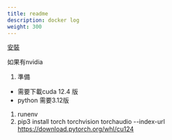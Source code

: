 ```yaml
---
title: readme
description: docker log
weight: 300
---
```

[安裝](https://pytorch.org/)

如果有nvidia
1. 準備
  - 需要下載cuda 12.4 版
  - python 需要3.12版
1. runenv
1. pip3 install torch torchvision torchaudio --index-url https://download.pytorch.org/whl/cu124